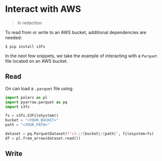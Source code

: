 # Interact with AWS

> In redaction

To read from or write to an AWS bucket, additional dependencies are needed:

```shell
$ pip install s3fs
```

In the next few snippets, we take the example of interacting with a `Parquet` file located on an AWS bucket.

## Read

On can load a `.parquet` file using:

```python
import polars as pl
import pyarrow.parquet as pq
import s3fs

fs = s3fs.S3FileSystem()
bucket = "<YOUR_BUCKET>"
path = "<YOUR_PATH>"

dataset = pq.ParquetDataset(f"s3://{bucket}/{path}", filesystem=fs)
df = pl.from_arrow(dataset.read())
```

## Write
